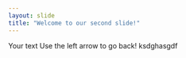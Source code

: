 ```yaml
---
layout: slide
title: "Welcome to our second slide!"
---
```

Your text
Use the left arrow to go back!
ksdghasgdf